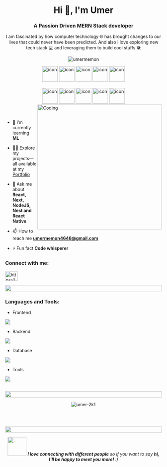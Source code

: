 <h1 align="center">Hi 👋, I'm Umer</h1>
<h3 align="center">A Passion Driven MERN Stack developer</h3>

<p align="center">I am fascinated by how computer technology 🌐 has brought changes to our lives that could never have been predicted. And also I love exploring new tech stack 💻 and leveraging them to build cool stuffs 🛠️</p>

<p align="center">

  <!--<img src="https://img.shields.io/badge/Languages-JavaScript | Typescript | Node | React -blue.svg" alt="umermemon's languages" /> -->
  <!--<br/>-->

 <img src="https://komarev.com/ghpvc/?username=umermemon4648&label=Profile%20views&color=0e75b6&style=flat" alt="umermemon" /> 
 <br/>

  <!--<img alt="Profile followers" src="https://img.shields.io/github/followers/umer-2k1"> -->

</p>

<div align="center">
   <img src="https://techstack-generator.vercel.app/ts-icon.svg" alt="icon" width="50" height="50" />
  <img src="https://techstack-generator.vercel.app/js-icon.svg" alt="icon"width="50" height="50" />
  <img src="https://techstack-generator.vercel.app/python-icon.svg" alt="icon" width="50" height="50" />
  <img src="https://techstack-generator.vercel.app/react-icon.svg" alt="icon" width="50" height="50" />
 <img src="https://techstack-generator.vercel.app/redux-icon.svg" alt="icon" width="50" height="50" />
</div>

<br>

<div align="center">
  <img src="https://techstack-generator.vercel.app/docker-icon.svg" alt="icon" width="50" height="50" />
  <img src="https://techstack-generator.vercel.app/aws-icon.svg" alt="icon" width="50" height="50" />
  <img src="https://techstack-generator.vercel.app/github-icon.svg" alt="icon" width="50" height="50" />
  <img src="https://techstack-generator.vercel.app/prettier-icon.svg" alt="icon" width="50" height="50" />
  <img src="https://techstack-generator.vercel.app/restapi-icon.svg" alt="icon" width="50" height="50" />
  <!--<img src="https://techstack-generator.vercel.app/graphql-icon.svg" alt="icon" width="50" height="50" />-->
</div>

<img align="right" alt="Coding" width="400" src="https://user-images.githubusercontent.com/74038190/229223263-cf2e4b07-2615-4f87-9c38-e37600f8381a.gif">
<br><br>

- 🌱 I’m currently learning **ML**

- 👨‍💻 Explore my projects—all available at my [Portfolio](https://umer-portfoliohub.netlify.app/)

- 💬 Ask me about **React, Next, NodeJS, Nest and React Native**

- 📫 How to reach me **umermemon4648@gmail.com**

- ⚡ Fun fact **Code whisperer**

<h3 align="left">Connect with me:</h3>
<p align="left">
<a href="https://linkedin.com/in/https://www.linkedin.com/in/m-umer-memon/" target="blank"><img align="center" src="https://raw.githubusercontent.com/rahuldkjain/github-profile-readme-generator/master/src/images/icons/Social/linked-in-alt.svg" alt="https://www.linkedin.com/in/m-umer-memon/" height="30" width="40" /></a>
</p>

<img src="https://i.imgur.com/dBaSKWF.gif" height="20" width="100%">

<h3 align="left">Languages and Tools:</h3>

- Frontend
<p align="left">
  <a href="https://skillicons.dev">
    <img src="https://skillicons.dev/icons?i=ts,js,react,nextjs,electron,redux,tailwind,materialui" />
  </a>
</p>

- Backend
<p align="left">
  <a href="https://skillicons.dev">
    <img src="https://skillicons.dev/icons?i=nodejs,express,nestjs,flask" /> 
  </a>
</p>

- Database
<p align="left"> 
 <a href="https://skillicons.dev">
   <img src="https://skillicons.dev/icons?i=mongodb,postgresql" />
 </a>
</p>

- Tools
<p align="left">
  <a href="https://skillicons.dev">
    <img src="https://skillicons.dev/icons?i=git,github,npm,docker,aws,vscode,pycharm,postman,linux" />
  </a>
</p>

<br/>

<img src="https://i.imgur.com/dBaSKWF.gif" height="20" width="100%">

<!--<div  align="center">-->
<!--<p>&nbsp;<img src="https://github-readme-stats.vercel.app/api?username=umer-2k1&show_icons=true&locale=en&theme=one_dark_pro" alt="umer-2k1" /></p>-->
<!--<div/>-->

<div align="center">
<p><img align="center" src="https://github-readme-streak-stats.herokuapp.com/?user=umer-2k1&theme=one_dark_pro&hide_border=true" alt="umer-2k1" /></p>
<div/>

<!--<div align="center">-->
<!--<img src="https://github-readme-stats.vercel.app/api/top-langs?username=umer-2k1&show_icons=true&locale=en&layout=compact&theme=one_dark_pro" alt="umer-2k1" />-->
<!--<div/>-->

<br><br>

<img src="https://i.imgur.com/dBaSKWF.gif" height="20" width="100%">

<!--<h3 align="left">Activity:</h3>-->

<!-- ![Umers's Graph](https://github-readme-activity-graph.vercel.app/graph?username=umer-2k1&custom_title=Umer's%20GitHub%20Activity%20Graph&bg_color=0D1117&color=7F3FBF&line=7F3FBF&point=7F3FBF&area_color=FFFFFF&title_color=FFFFFF&area=true)
<br><br> -->

<!--<img src="https://i.imgur.com/dBaSKWF.gif" height="20" width="100%">-->

<img src="https://media.giphy.com/media/LnQjpWaON8nhr21vNW/giphy.gif" width="60"> <em><b>I love connecting with different people</b> so if you want to say <b>hi, I'll be happy to meet you more!</b> :)</em>

<!--<br>-->
<!--<p align="right" > Created with 🧡 by <a href="https://umer-portfoliohub.netlify.app">Umer</a></p>-->
<!--<img src="https://i.imgur.com/dBaSKWF.gif" height="20" width="100%">-->
